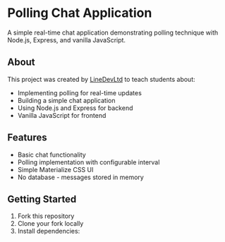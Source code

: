 # Polling Chat Application

A simple real-time chat application demonstrating polling technique with Node.js, Express, and vanilla JavaScript.

## About

This project was created by [LineDevLtd](https://linedevltd.com) to teach students about:

- Implementing polling for real-time updates
- Building a simple chat application
- Using Node.js and Express for backend
- Vanilla JavaScript for frontend

## Features

- Basic chat functionality
- Polling implementation with configurable interval
- Simple Materialize CSS UI
- No database - messages stored in memory

## Getting Started

1. Fork this repository
2. Clone your fork locally
3. Install dependencies:
